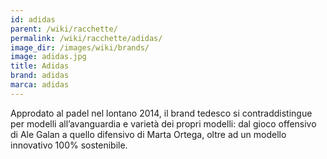 ```yaml
---
id: adidas
parent: /wiki/racchette/
permalink: /wiki/racchette/adidas/
image_dir: /images/wiki/brands/
image: adidas.jpg
title: Adidas
brand: adidas
marca: adidas
---
```

Approdato al padel nel lontano 2014, il brand tedesco si contraddistingue per modelli all’avanguardia e varietà dei propri modelli: dal gioco offensivo di Ale Galan a quello difensivo di Marta Ortega, oltre ad un modello innovativo 100% sostenibile.